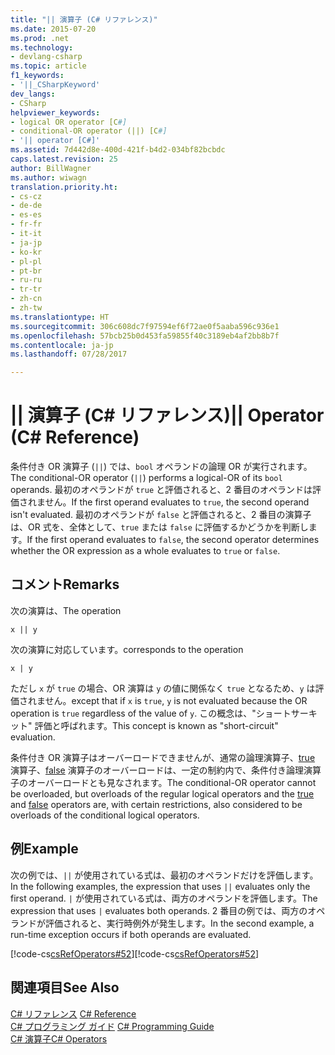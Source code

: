 ```yaml
---
title: "|| 演算子 (C# リファレンス)"
ms.date: 2015-07-20
ms.prod: .net
ms.technology:
- devlang-csharp
ms.topic: article
f1_keywords:
- '||_CSharpKeyword'
dev_langs:
- CSharp
helpviewer_keywords:
- logical OR operator [C#]
- conditional-OR operator (||) [C#]
- '|| operator [C#]'
ms.assetid: 7d442d8e-400d-421f-b4d2-034bf82bcbdc
caps.latest.revision: 25
author: BillWagner
ms.author: wiwagn
translation.priority.ht:
- cs-cz
- de-de
- es-es
- fr-fr
- it-it
- ja-jp
- ko-kr
- pl-pl
- pt-br
- ru-ru
- tr-tr
- zh-cn
- zh-tw
ms.translationtype: HT
ms.sourcegitcommit: 306c608dc7f97594ef6f72ae0f5aaba596c936e1
ms.openlocfilehash: 57bcb25b0d453fa59855f40c3189eb4af2bb8b7f
ms.contentlocale: ja-jp
ms.lasthandoff: 07/28/2017

---
```

# <a name="-operator-c-reference"></a><span data-ttu-id="4ca17-102">|| 演算子 (C# リファレンス)</span><span class="sxs-lookup"><span data-stu-id="4ca17-102">|| Operator (C# Reference)</span></span>
<span data-ttu-id="4ca17-103">条件付き OR 演算子 (`||`) では、`bool` オペランドの論理 OR が実行されます。</span><span class="sxs-lookup"><span data-stu-id="4ca17-103">The conditional-OR operator (`||`) performs a logical-OR of its `bool` operands.</span></span> <span data-ttu-id="4ca17-104">最初のオペランドが `true` と評価されると、2 番目のオペランドは評価されません。</span><span class="sxs-lookup"><span data-stu-id="4ca17-104">If the first operand evaluates to `true`, the second operand isn't evaluated.</span></span> <span data-ttu-id="4ca17-105">最初のオペランドが `false` と評価されると、2 番目の演算子は、OR 式を、全体として、`true` または `false` に評価するかどうかを判断します。</span><span class="sxs-lookup"><span data-stu-id="4ca17-105">If the first operand evaluates to `false`, the second operator determines whether the OR expression as a whole evaluates to `true` or `false`.</span></span>  
  
## <a name="remarks"></a><span data-ttu-id="4ca17-106">コメント</span><span class="sxs-lookup"><span data-stu-id="4ca17-106">Remarks</span></span>  
 <span data-ttu-id="4ca17-107">次の演算は、</span><span class="sxs-lookup"><span data-stu-id="4ca17-107">The operation</span></span>  
  
```  
x || y  
```  
  
 <span data-ttu-id="4ca17-108">次の演算に対応しています。</span><span class="sxs-lookup"><span data-stu-id="4ca17-108">corresponds to the operation</span></span>  
  
```  
x | y  
```  
  
 <span data-ttu-id="4ca17-109">ただし `x` が `true` の場合、OR 演算は `y` の値に関係なく `true` となるため、`y` は評価されません。</span><span class="sxs-lookup"><span data-stu-id="4ca17-109">except that if `x` is `true`, `y` is not evaluated because the OR operation is `true` regardless of the value of `y`.</span></span> <span data-ttu-id="4ca17-110">この概念は、"ショートサーキット" 評価と呼ばれます。</span><span class="sxs-lookup"><span data-stu-id="4ca17-110">This concept is known as "short-circuit" evaluation.</span></span>  
  
 <span data-ttu-id="4ca17-111">条件付き OR 演算子はオーバーロードできませんが、通常の論理演算子、[true](../../../csharp/language-reference/keywords/true.md) 演算子、[false](../../../csharp/language-reference/keywords/false.md) 演算子のオーバーロードは、一定の制約内で、条件付き論理演算子のオーバーロードとも見なされます。</span><span class="sxs-lookup"><span data-stu-id="4ca17-111">The conditional-OR operator cannot be overloaded, but overloads of the regular logical operators and the [true](../../../csharp/language-reference/keywords/true.md) and [false](../../../csharp/language-reference/keywords/false.md) operators are, with certain restrictions, also considered to be overloads of the conditional logical operators.</span></span>  
  
## <a name="example"></a><span data-ttu-id="4ca17-112">例</span><span class="sxs-lookup"><span data-stu-id="4ca17-112">Example</span></span>  
 <span data-ttu-id="4ca17-113">次の例では、`||` が使用されている式は、最初のオペランドだけを評価します。</span><span class="sxs-lookup"><span data-stu-id="4ca17-113">In the following examples, the expression that uses `||` evaluates only the first operand.</span></span> <span data-ttu-id="4ca17-114">`|` が使用されている式は、両方のオペランドを評価します。</span><span class="sxs-lookup"><span data-stu-id="4ca17-114">The expression that uses `|` evaluates both operands.</span></span> <span data-ttu-id="4ca17-115">2 番目の例では、両方のオペランドが評価されると、実行時例外が発生します。</span><span class="sxs-lookup"><span data-stu-id="4ca17-115">In the second example, a run-time exception occurs if both operands are evaluated.</span></span>  
  
 <span data-ttu-id="4ca17-116">[!code-cs[csRefOperators#52](../../../csharp/language-reference/operators/codesnippet/CSharp/conditional-or-operator_1.cs)]</span><span class="sxs-lookup"><span data-stu-id="4ca17-116">[!code-cs[csRefOperators#52](../../../csharp/language-reference/operators/codesnippet/CSharp/conditional-or-operator_1.cs)]</span></span>  
  
## <a name="see-also"></a><span data-ttu-id="4ca17-117">関連項目</span><span class="sxs-lookup"><span data-stu-id="4ca17-117">See Also</span></span>  
 <span data-ttu-id="4ca17-118">[C# リファレンス](../../../csharp/language-reference/index.md) </span><span class="sxs-lookup"><span data-stu-id="4ca17-118">[C# Reference](../../../csharp/language-reference/index.md) </span></span>  
 <span data-ttu-id="4ca17-119">[C# プログラミング ガイド](../../../csharp/programming-guide/index.md) </span><span class="sxs-lookup"><span data-stu-id="4ca17-119">[C# Programming Guide](../../../csharp/programming-guide/index.md) </span></span>  
 [<span data-ttu-id="4ca17-120">C# 演算子</span><span class="sxs-lookup"><span data-stu-id="4ca17-120">C# Operators</span></span>](../../../csharp/language-reference/operators/index.md)

